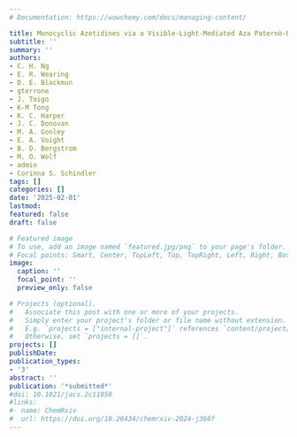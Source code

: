 ```yaml
---
# Documentation: https://wowchemy.com/docs/managing-content/

title: Monocyclic Azetidines via a Visible-Light-Mediated Aza Paternò-Büchi Reaction of Ketone-Derived Sulfonylimines
subtitle: ''
summary: ''
authors:
- C. H. Ng
- E. R. Wearing
- D. E. Blackmun
- gterrone
- J. Toigo
- K-M Tong
- K. C. Harper
- J. C. Donovan
- M. A. Gonley
- E. A. Voight
- B. D. Bergstrom
- M. O. Wolf
- admin
- Corinna S. Schindler 
tags: []
categories: []
date: '2025-02-01'
lastmod: 
featured: false
draft: false

# Featured image
# To use, add an image named `featured.jpg/png` to your page's folder.
# Focal points: Smart, Center, TopLeft, Top, TopRight, Left, Right, BottomLeft, Bottom, BottomRight.
image:
  caption: ''
  focal_point: ''
  preview_only: false

# Projects (optional).
#   Associate this post with one or more of your projects.
#   Simply enter your project's folder or file name without extension.
#   E.g. `projects = ["internal-project"]` references `content/project/deep-learning/index.md`.
#   Otherwise, set `projects = []`.
projects: []
publishDate: 
publication_types:
- '3'
abstract: ''
publication: '*submitted*'
#doi: 10.1021/jacs.2c11858
#links:
#- name: ChemRxiv
#  url: https://doi.org/10.26434/chemrxiv-2024-j366f
---
```

